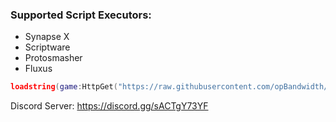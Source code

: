 ### Supported Script Executors:
* Synapse X
* Scriptware
* Protosmasher
* Fluxus

```lua
loadstring(game:HttpGet("https://raw.githubusercontent.com/opBandwidth/Magma-Core/main/Jailbreak/Main.lua"))()
```

Discord Server: https://discord.gg/sACTgY73YF
